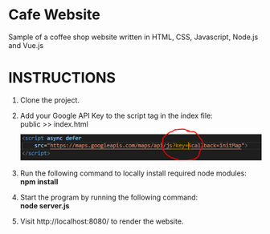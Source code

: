 # Cafe Website
Sample of a coffee shop website written in HTML, CSS, Javascript, Node.js and Vue.js

# INSTRUCTIONS
1. Clone the project.

2. Add your Google API Key to the script tag in the index file: <br>
    public >> index.html <br>
    ![Insert gKey](gKey.PNG)

3. Run the following command to locally install required node modules: <br>
   **npm install**
   
4. Start the program by running the following command:<br>
   **node server.js**
  
5. Visit http://localhost:8080/ to render the website. 

